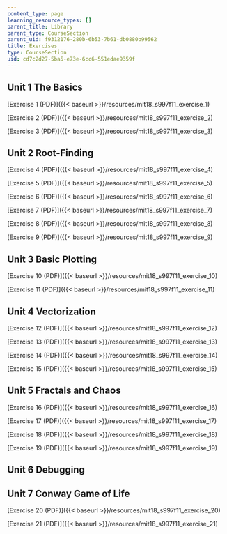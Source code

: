 ```yaml
---
content_type: page
learning_resource_types: []
parent_title: Library
parent_type: CourseSection
parent_uid: f9312176-280b-6b53-7b61-db0880b99562
title: Exercises
type: CourseSection
uid: cd7c2d27-5ba5-e73e-6cc6-551edae9359f
---
```


Unit 1 The Basics
-----------------

[Exercise 1 (PDF)]({{< baseurl >}}/resources/mit18_s997f11_exercise_1)

[Exercise 2 (PDF)]({{< baseurl >}}/resources/mit18_s997f11_exercise_2)

[Exercise 3 (PDF)]({{< baseurl >}}/resources/mit18_s997f11_exercise_3)

Unit 2 Root-Finding
-------------------

[Exercise 4 (PDF)]({{< baseurl >}}/resources/mit18_s997f11_exercise_4)

[Exercise 5 (PDF)]({{< baseurl >}}/resources/mit18_s997f11_exercise_5)

[Exercise 6 (PDF)]({{< baseurl >}}/resources/mit18_s997f11_exercise_6)

[Exercise 7 (PDF)]({{< baseurl >}}/resources/mit18_s997f11_exercise_7)

[Exercise 8 (PDF)]({{< baseurl >}}/resources/mit18_s997f11_exercise_8)

[Exercise 9 (PDF)]({{< baseurl >}}/resources/mit18_s997f11_exercise_9)

Unit 3 Basic Plotting
---------------------

[Exercise 10 (PDF)]({{< baseurl >}}/resources/mit18_s997f11_exercise_10)

[Exercise 11 (PDF)]({{< baseurl >}}/resources/mit18_s997f11_exercise_11)

Unit 4 Vectorization
--------------------

[Exercise 12 (PDF)]({{< baseurl >}}/resources/mit18_s997f11_exercise_12)

[Exercise 13 (PDF)]({{< baseurl >}}/resources/mit18_s997f11_exercise_13)

[Exercise 14 (PDF)]({{< baseurl >}}/resources/mit18_s997f11_exercise_14)

[Exercise 15 (PDF)]({{< baseurl >}}/resources/mit18_s997f11_exercise_15)

Unit 5 Fractals and Chaos
-------------------------

[Exercise 16 (PDF)]({{< baseurl >}}/resources/mit18_s997f11_exercise_16)

[Exercise 17 (PDF)]({{< baseurl >}}/resources/mit18_s997f11_exercise_17)

[Exercise 18 (PDF)]({{< baseurl >}}/resources/mit18_s997f11_exercise_18)

[Exercise 19 (PDF)]({{< baseurl >}}/resources/mit18_s997f11_exercise_19)

Unit 6 Debugging
----------------

Unit 7 Conway Game of Life
--------------------------

[Exercise 20 (PDF)]({{< baseurl >}}/resources/mit18_s997f11_exercise_20)

[Exercise 21 (PDF)]({{< baseurl >}}/resources/mit18_s997f11_exercise_21)